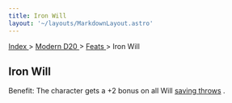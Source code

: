 ```yaml
---
title: Iron Will
layout: '~/layouts/MarkdownLayout.astro'
---
```


[ Index ](/) > [ Modern D20 ](/modern.d20.srd) > [ Feats ](/modern.d20.srd/feats) > Iron Will

##  Iron Will

Benefit: The character gets a +2 bonus on all Will [ saving throws](/modern.d20.srd/basics/saving.throws) .

